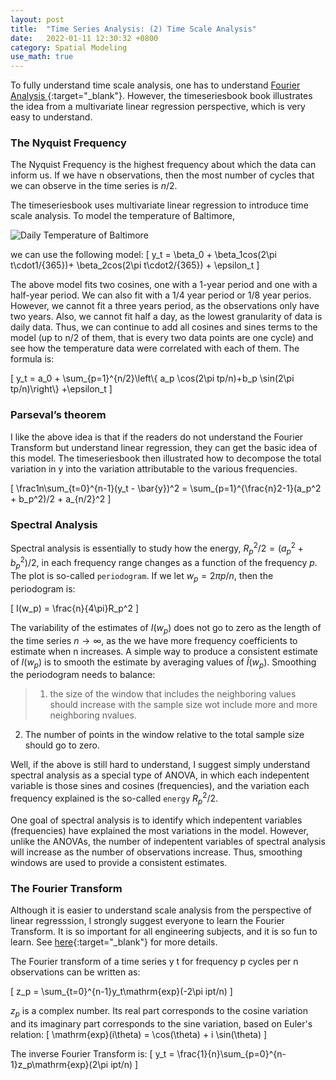 ```yaml
---
layout: post
title:  "Time Series Analysis: (2) Time Scale Analysis"
date:   2022-01-11 12:30:32 +0800
category: Spatial Modeling
use_math: true
---
```


To fully understand time scale analysis, one has to understand [Fourier Analysis ](https://www.youtube.com/playlist?list=PLMrJAkhIeNNT_Xh3Oy0Y4LTj0Oxo8GqsC){:target="_blank"}. However, the timeseriesbook book illustrates the idea from a multivariate linear regression perspective, which is very easy to understand. 


### The Nyquist Frequency

The Nyquist Frequency is the highest frequency about which the data can inform us. If we have n observations, then the most number of cycles that we can observe in the time series is $n/2$.

The timeseriesbook uses multivariate linear regression to introduce time scale analysis. To model the temperature of Baltimore,

![Daily Temperature of Baltimore](https://bookdown.org/rdpeng/timeseriesbook/index_files/figure-html/unnamed-chunk-29-1.png)

we can use the following model:
\[
y_t = \beta_0 + \beta_1cos(2\pi t\cdot1/{365})+ \beta_2cos(2\pi t\cdot2/{365}) + \epsilon_t
\]

The above model fits two cosines, one with a 1-year period and one with a half-year period. We can also fit with a 1/4 year period or 1/8 year perios. However, we cannot fit a three years period, as the observations only have two years. Also, we cannot fit half a day, as the lowest granularity of data is daily data. Thus, we can continue to add all cosines and sines terms to the model (up to n/2 of them, that is every two data points are one cycle) and see how the temperature data were correlated with each of them. The formula is:

\[
y_t = a_0 + \sum_{p=1}^{n/2}\left\\{ a_p \cos(2\pi tp/n)+b_p \sin(2\pi tp/n)\right\\} +\epsilon_t
\]

### Parseval’s theorem
I like the above idea is that if the readers do not understand the Fourier Transform but understand linear regression, they can get the basic idea of this model. The timeseriesbook then illustrated how to decompose the total variation in y into the variation attributable to the various frequencies.

\[
\frac1n\sum_{t=0}^{n-1}(y_t - \bar{y})^2 = \sum_{p=1}^{\frac{n}2-1}(a_p^2 + b_p^2)/2 + a_{n/2}^2
\]

### Spectral Analysis
Spectral analysis is essentially to study how the energy, $R_p^2/2 =(a_p^2 + b_p^2)/2$, in each frequency range changes as a function of the frequency $p$. The plot is so-called `periodogram`. If we let $w_p = 2\pi p/n$, then the periodogram is:

\[
I(w_p) = \frac{n}{4\pi}R_p^2
\]

The variability of the estimates of $I(w_p)$ does not go to zero as the length of the time series $n \to \infty$, as the we have more frequency coefficients to estimate when n increases. A simple way to produce a consistent estimate of $I(w_p)$ is to smooth the estimate by averaging values of $\hat{I}(w_p)$. Smoothing the periodogram needs to balance:
> 1. the size of the window that includes the neighboring values should increase with the sample size wot include more and more neighboring nvalues.
2. The number of points in the window relative to the total sample size should go to zero.

Well, if the above is still hard to understand, I suggest simply understand spectral analysis as a special type of ANOVA, in which each indepentent variable is those sines and cosines (frequencies), and the variation each frequency explained is the so-called `energy` $R_p^2/2$.

One goal of spectral analysis is to identify which indepentent variables (frequencies) have explained the most variations in the model. However, unlike the ANOVAs, the number of indepentent variables of spectral analysis will increase as the number of observations increase. Thus, smoothing windows are used to provide a consistent estimates. 

### The Fourier Transform
Although it is easier to understand scale analysis from the perspective of linear regresssion, I strongly suggest everyone to learn the Fourier Transform.
It is so important for all engineering subjects, and it is so fun to learn. See [here](https://www.youtube.com/playlist?list=PLMrJAkhIeNNT_Xh3Oy0Y4LTj0Oxo8GqsC){:target="_blank"} for more details.

The Fourier transform of a time series y t for frequency p cycles per n observations can be written as:

\[
z_p = \sum_{t=0}^{n-1}y_t\mathrm{exp}(-2\pi ipt/n)
\]

$z_p$ is a complex number. Its real part corresponds to the cosine variation and its imaginary part corresponds to the sine variation, based on Euler's relation:
\[
\mathrm{exp}(i\theta) = \cos(\theta) + i \sin(\theta)
\]

The inverse Fourier Transform is:
\[
y_t = \frac{1}{n}\sum_{p=0}^{n-1}z_p\mathrm{exp}(2\pi ipt/n)
\]

